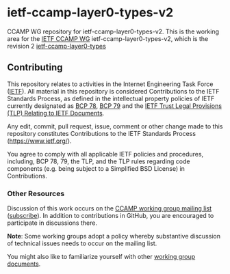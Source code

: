# ietf-ccamp-layer0-types-v2
CCAMP WG repository for ietf-ccamp-layer0-types-v2.
This is the working area for the [IETF CCAMP WG](https://datatracker.ietf.org/wg/ccamp/documents/) ietf-ccamp-layer0-types-v2, which is the revision 2 [ietf-ccamp-layer0-types](https://github.com/ietf-ccamp-wg/draft-ietf-ccamp-layer0-types) 

## Contributing

This repository relates to activities in the Internet Engineering Task Force
([IETF](https://www.ietf.org/)). All material in this repository is considered
Contributions to the IETF Standards Process, as defined in the intellectual
property policies of IETF currently designated as
[BCP 78](https://www.rfc-editor.org/info/bcp78),
[BCP 79](https://www.rfc-editor.org/info/bcp79) and the
[IETF Trust Legal Provisions (TLP) Relating to IETF Documents](http://trustee.ietf.org/trust-legal-provisions.html).

Any edit, commit, pull request, issue, comment or other change made to this
repository constitutes Contributions to the IETF Standards Process
(https://www.ietf.org/).

You agree to comply with all applicable IETF policies and procedures, including,
BCP 78, 79, the TLP, and the TLP rules regarding code components (e.g. being
subject to a Simplified BSD License) in Contributions.


### Other Resources

Discussion of this work occurs on the
[CCAMP working group mailing list](https://mailarchive.ietf.org/arch/browse/ccamp/)
([subscribe](https://www.ietf.org/mailman/listinfo/ccamp)).  In addition to
contributions in GitHub, you are encouraged to participate in discussions there.

**Note**: Some working groups adopt a policy whereby substantive discussion of
technical issues needs to occur on the mailing list.

You might also like to familiarize yourself with other
[working group documents](https://datatracker.ietf.org/wg/ccamp/documents/).
